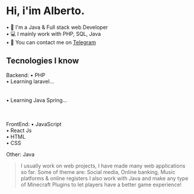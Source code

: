 <h1>Hi, i'im Alberto.</h1>

• 📑 I'm a Java & Full stack web Developer<br>
• 💻 I mainly work with PHP, SQL, Java<br>
• 💭 You can contact me on [Telegram](https://t.me/albedim)<br>

<h2>Tecnologies I know</h2>
  Backend:
  • PHP<br>
  • Learning laravel...<br><br><br>
  • Learning Java Spring...<br><br><br>
  
  FrontEnd:
  • JavaScript<br>
  • React Js<br>
  • HTML<br>
  • CSS<br>
  
  Other:
  Java
  
> I usually work on web projects, I have made many web applications so far. Some of theme are:
Social media, 
Online banking, 
Music platforms &
online registers
> I also work with Java and make any type of Minecraft Plugins to let players have a better game experience!
